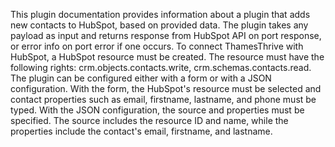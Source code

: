 This plugin documentation provides information about a plugin that adds new contacts to HubSpot, based on provided data. The plugin takes any payload as input and returns response from HubSpot API on port response, or error info on port error if one occurs. To connect ThamesThrive with HubSpot, a HubSpot resource must be created. The resource must have the following rights: crm.objects.contacts.write, crm.schemas.contacts.read. The plugin can be configured either with a form or with a JSON configuration. With the form, the HubSpot's resource must be selected and contact properties such as email, firstname, lastname, and phone must be typed. With the JSON configuration, the source and properties must be specified. The source includes the resource ID and name, while the properties include the contact's email, firstname, and lastname.
